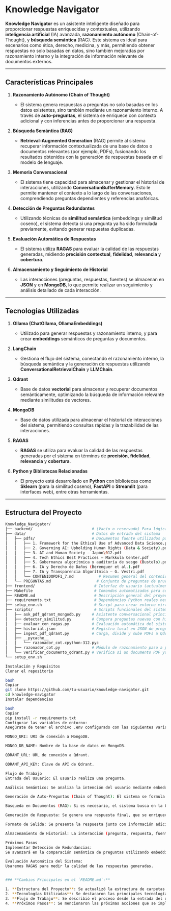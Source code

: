 # Knowledge Navigator

**Knowledge Navigator** es un asistente inteligente diseñado para proporcionar respuestas enriquecidas y contextuales, utilizando **inteligencia artificial** (IA) avanzada, **razonamiento autónomo** (Chain-of-Thought), y **búsqueda semántica** (RAG). Este sistema es ideal para escenarios como ética, derecho, medicina, y más, permitiendo obtener respuestas no solo basadas en datos, sino también mejoradas por razonamiento interno y la integración de información relevante de documentos externos.

---

## **Características Principales**

1. **Razonamiento Autónomo (Chain of Thought)**
   - El sistema genera respuestas a preguntas no solo basadas en los datos existentes, sino también mediante un razonamiento interno. A través de **auto-preguntas**, el sistema se enriquece con contexto adicional y con inferencias antes de proporcionar una respuesta.

2. **Búsqueda Semántica (RAG)**
   - **Retrieval-Augmented Generation** (RAG) permite al sistema recuperar información contextualizada de una base de datos o documentos relevantes (por ejemplo, PDFs), fusionando los resultados obtenidos con la generación de respuestas basada en el modelo de lenguaje.

3. **Memoria Conversacional**
   - El sistema tiene capacidad para almacenar y gestionar el historial de interacciones, utilizando **ConversationBufferMemory**. Esto le permite mantener el contexto a lo largo de las conversaciones, comprendiendo preguntas dependientes y referencias anafóricas.

4. **Detección de Preguntas Redundantes**
   - Utilizando técnicas de **similitud semántica** (embeddings y similitud coseno), el sistema detecta si una pregunta ya ha sido formulada previamente, evitando generar respuestas duplicadas.

5. **Evaluación Automática de Respuestas**
   - El sistema utiliza **RAGAS** para evaluar la calidad de las respuestas generadas, midiendo **precisión contextual**, **fidelidad**, **relevancia** y **cobertura**.

6. **Almacenamiento y Seguimiento de Historial**
   - Las interacciones (preguntas, respuestas, fuentes) se almacenan en **JSON** y en **MongoDB**, lo que permite realizar un seguimiento y análisis detallado de cada interacción.

---

## **Tecnologías Utilizadas**

1. **Ollama (ChatOllama, OllamaEmbeddings)**
   - Utilizado para generar respuestas y razonamiento interno, y para crear **embeddings** semánticos de preguntas y documentos.

2. **LangChain**
   - Gestiona el flujo del sistema, conectando el razonamiento interno, la búsqueda semántica y la generación de respuestas utilizando **ConversationalRetrievalChain** y **LLMChain**.

3. **Qdrant**
   - Base de datos **vectorial** para almacenar y recuperar documentos semánticamente, optimizando la búsqueda de información relevante mediante similitudes de vectores.

4. **MongoDB**
   - Base de datos utilizada para almacenar el historial de interacciones del sistema, permitiendo consultas rápidas y la trazabilidad de las interacciones.

5. **RAGAS**
   - **RAGAS** se utiliza para evaluar la calidad de las respuestas generadas por el sistema en términos de **precisión**, **fidelidad**, **relevancia** y **cobertura**.

6. **Python y Bibliotecas Relacionadas**
   - El proyecto está desarrollado en **Python** con bibliotecas como **Sklearn** (para la similitud coseno), **FastAPI** o **Streamlit** (para interfaces web), entre otras herramientas.

---

## **Estructura del Proyecto**

```bash
Knowledge_Navigator/
├── backend/                          # (Vacío o reservado) Para lógica de servidor si se despliega como API
├── data/                             # Datos de entrada del sistema
│   ├── pdfs/                         # Documentos fuente utilizados para generar embeddings
│   │   ├── 1. Framework for the Ethical Use of Advanced Data Science.pdf     # Documento base sobre ética en ciencia de datos
│   │   ├── 2. Governing AI: Upholding Human Rights (Data & Society).pdf      # Ética y derechos humanos en IA
│   │   ├── 3. AI and Human Society – Japón\012.pdf                           # Perspectiva japonesa sobre IA y sociedad
│   │   ├── 4. Tech Ethics Best Practices – Markkula Center.pdf               # Buenas prácticas éticas en tecnología
│   │   ├── 5. Gobernanza algorítmica y auditoría de sesgo (Bustelo).pdf     # Control y auditoría de sesgos algorítmicos
│   │   ├── 6. IA y Derecho de Daños (Berenguer et al.).pdf                  # Marco legal de responsabilidad por IA
│   │   ├── 7. IA y Transparencia Algorítmica – G. Vestri.pdf                # Transparencia y trazabilidad en IA
│   │   └── CONTENIDOPDF1_7.md           # Resumen general del contenido de los 7 PDF
│   └── PREGUNTAS.md                    # Conjunto de preguntas de prueba para testear el sistema
├── frontend/                          # Interfaz de usuario (actualmente vacía o mínima)
├── Makefile                           # Comandos automatizados para configurar, ejecutar y limpiar el proyecto
├── README.md                          # Descripción general del proyecto para usuarios y desarrolladores
├── requirements.txt                   # Dependencias Python reales necesarias para ejecutar el sistema
├── setup_env.sh                       # Script para crear entorno virtual e instalar dependencias automáticamente
├── scripts/                           # Scripts funcionales del sistema
│   ├── ask_pdf_qdrant_mongodb.py     # Asistente conversacional principal (RAG + memoria + MongoDB + JSON)
│   ├── detectar_similitud.py         # Compara preguntas nuevas con historial (detección semántica redundante)
│   ├── evaluar_con_ragas.py          # Evaluación automática del sistema usando RAGAS (fidelidad, relevancia, etc.)
│   ├── historial.json                # Registro local en JSON de preguntas, respuestas y fuentes usadas
│   ├── ingest_pdf_qdrant.py          # Carga, divide y sube PDFs a Qdrant generando embeddings
│   ├── __pycache__
│   │   └── razonador_cot.cpython-312.pyc
│   ├── razonador_cot.py              # Módulo de razonamiento paso a paso con auto-preguntas (Chain-of-Thought)
│   └── verificar_documento_qdrant.py # Verifica si un documento PDF ya ha sido indexado en Qdrant (por nombre o similitud)
└── setup_env.sh

Instalación y Requisitos
Clonar el repositorio

bash
Copiar
git clone https://github.com/tu-usuario/knowledge-navigator.git
cd knowledge-navigator
Instalar dependencias

bash
Copiar
pip install -r requirements.txt
Configurar las variables de entorno:
Asegúrate de tener el archivo .env configurado con las siguientes variables:

MONGO_URI: URI de conexión a MongoDB.

MONGO_DB_NAME: Nombre de la base de datos en MongoDB.

QDRANT_URL: URL de conexión a Qdrant.

QDRANT_API_KEY: Clave de API de Qdrant.

Flujo de Trabajo
Entrada del Usuario: El usuario realiza una pregunta.

Análisis Semántico: Se analiza la intención del usuario mediante embeddings generados por OllamaEmbeddings.

Generación de Auto-Preguntas (Chain of Thought): El sistema se formula entre 2 y 4 auto-preguntas para enriquecer la respuesta.

Búsqueda en Documentos (RAG): Si es necesario, el sistema busca en la base de datos utilizando Qdrant.

Generación de Respuesta: Se genera una respuesta final, que se enriquece con la información derivada de las auto-preguntas.

Formato de Salida: Se presenta la respuesta junto con información adicional de las auto-preguntas.

Almacenamiento de Historial: La interacción (pregunta, respuesta, fuentes) se guarda en MongoDB y en un archivo JSON.

Próximos Pasos
Implementar Detección de Redundancias:
Se avanzará en la comparación semántica de preguntas utilizando embeddings y similitud coseno, lo cual evitará respuestas redundantes.

Evaluación Automática del Sistema:
Usaremos RAGAS para medir la calidad de las respuestas generadas.


### **Cambios Principales en el `README.md`:**

1. **Estructura del Proyecto**: Se actualizó la estructura de carpetas para reflejar la organización actual del proyecto.
2. **Tecnologías Utilizadas**: Se destacaron las principales tecnologías que hacen funcionar el sistema, como **Ollama**, **LangChain**, **Qdrant**, **MongoDB** y **RAGAS**.
3. **Flujo de Trabajo**: Se describió el proceso desde la entrada del usuario hasta el almacenamiento de respuestas y metadatos.
4. **Próximos Pasos**: Se mencionaron las próximas acciones que se implementarán para mejorar el sistema, como la **detección de redundancias** y la **evaluación automática**.





